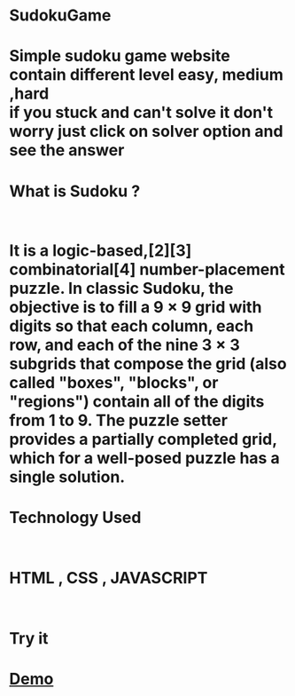 # SudokuGame
<h1>
Simple sudoku game website contain different level easy, medium ,hard
<br>
if you stuck and can't solve it don't worry just click on solver option and see the answer
<h1>
<h1>What is Sudoku ?<h1>
<br>
It is a logic-based,[2][3] combinatorial[4] number-placement puzzle. In classic Sudoku, the objective is to fill a 9 × 9 grid with digits so that each column, each row, and each of the nine 3 × 3 subgrids that compose the grid (also called "boxes", "blocks", or "regions") contain all of the digits from 1 to 9. The puzzle setter provides a partially completed grid, which for a well-posed puzzle has a single solution.
<h1>Technology Used</h1>
<br>
<h1>HTML , CSS , JAVASCRIPT</h1>
<br>
<h1>Try it <h1>
<a href="https://nitesh984.github.io/SudokuGame/">Demo</a>
